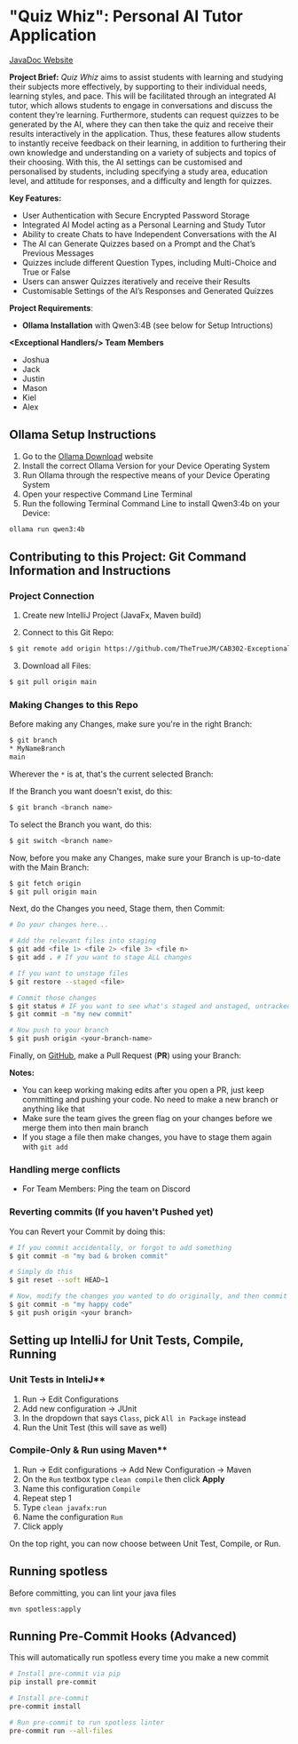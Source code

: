 # "Quiz Whiz": Personal AI Tutor Application
[JavaDoc Website](https://thetruejm.github.io/CAB302-Exceptional-Handlers/apidocs/ai.tutor.cab302exceptionalhandlers/module-summary.html)

**Project Brief:** *Quiz Whiz* aims to assist students with learning and studying their subjects more effectively, by supporting to their individual needs, learning styles, and pace. This will be facilitated through an integrated AI tutor, which allows students to engage in conversations and discuss the content they’re learning. Furthermore, students can request quizzes to be generated by the AI, where they can then take the quiz and receive their results interactively in the application. Thus, these features allow students to instantly receive feedback on their learning, in addition to furthering their own knowledge and understanding on a variety of subjects and topics of their choosing. With this, the AI settings can be customised and personalised by students, including specifying a study area, education level, and attitude for responses, and a difficulty and length for quizzes.

**Key Features:**
- User Authentication with Secure Encrypted Password Storage
- Integrated AI Model acting as a Personal Learning and Study Tutor
- Ability to create Chats to have Independent Conversations with the AI
- The AI can Generate Quizzes based on a Prompt and the Chat’s Previous Messages
- Quizzes include different Question Types, including Multi-Choice and True or False
- Users can answer Quizzes iteratively and receive their Results
- Customisable Settings of the AI’s Responses and Generated Quizzes

**Project Requirements**:
- **Ollama Installation** with Qwen3:4B (see below for Setup Intructions)

**\<Exceptional Handlers/> Team Members**
- Joshua
- Jack
- Justin
- Mason
- Kiel
- Alex


## Ollama Setup Instructions
1. Go to the [Ollama Download](https://ollama.com/download) website
2. Install the correct Ollama Version for your Device Operating System
3. Run Ollama through the respective means of your Device Operating System
4. Open your respective Command Line Terminal
5. Run the following Terminal Command Line to install Qwen3:4b on your Device:
```bash
ollama run qwen3:4b
```

## Contributing to this Project: Git Command Information and Instructions
### Project Connection
1. Create new IntelliJ Project (JavaFx, Maven build)

2. Connect to this Git Repo:
```bash
$ git remote add origin https://github.com/TheTrueJM/CAB302-Exceptional-Handlers.git
```

3. Download all Files:
```bash
$ git pull origin main
```

### Making Changes to this Repo
Before making any Changes, make sure you're in the right Branch:
```bash
$ git branch
* MyNameBranch 
main
```
Wherever the `*` is at, that's the current selected Branch:


If the Branch you want doesn't exist, do this:
```bash
$ git branch <branch name>
```

To select the Branch you want, do this:
```bash
$ git switch <branch name>
```

Now, before you make any Changes, make sure your Branch is up-to-date with the Main Branch:
```bash
$ git fetch origin
$ git pull origin main
```

Next, do the Changes you need, Stage them, then Commit:
```bash
# Do your changes here...

# Add the relevant files into staging
$ git add <file 1> <file 2> <file 3> <file n>
$ git add . # If you want to stage ALL changes

# If you want to unstage files
$ git restore --staged <file>

# Commit those changes
$ git status # IF you want to see what's staged and unstaged, untracked files
$ git commit -m "my new commit"

# Now push to your branch
$ git push origin <your-branch-name>
```

Finally, on [GitHub](https://github.com/TheTrueJM/CAB302-Exceptional-Handlers/pulls), make a Pull Request (**PR**) using your Branch:

**Notes:**
- You can keep working making edits after you open a PR, just keep committing and pushing your code. No need to make a new branch or anything like that
- Make sure the team gives the green flag on your changes before we merge them into then main branch
- If you stage a file then make changes, you have to stage them again with `git add`

### Handling merge conflicts
- For Team Members: Ping the team on Discord

### Reverting commits (If you haven't Pushed yet)
You can Revert your Commit by doing this:
```bash
# If you commit accidentally, or forgot to add something
$ git commit -m "my bad & broken commit"

# Simply do this
$ git reset --soft HEAD~1

# Now, modify the changes you wanted to do originally, and then commit
$ git commit -m "my happy code"
$ git push origin <your branch>
```

## Setting up IntelliJ for Unit Tests, Compile, Running
### Unit Tests in InteliJ**
1. Run -> Edit Configurations
2. Add new configuration -> JUnit
3. In the dropdown that says `Class`, pick `All in Package` instead
4. Run the Unit Test (this will save as well)

### Compile-Only & Run using Maven**
1. Run -> Edit configurations -> Add New Configuration -> Maven
2. On the `Run` textbox type `clean compile` then click **Apply**
3. Name this configuration `Compile`
4. Repeat step 1
5. Type `clean javafx:run`
6. Name the configuration `Run`
7. Click apply

On the top right, you can now choose between Unit Test, Compile, or Run.

## Running spotless
Before committing, you can lint your java files
```
mvn spotless:apply
```

## Running Pre-Commit Hooks (Advanced)
This will automatically run spotless every time you make a new commit
```sh
# Install pre-commit via pip
pip install pre-commit

# Install pre-commit
pre-commit install

# Run pre-commit to run spotless linter
pre-commit run --all-files
```
